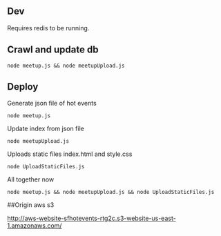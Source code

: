 ## Dev

Requires redis to be running.

## Crawl and update db

    node meetup.js && node meetupUpload.js


## Deploy

Generate json file of hot events

    node meetup.js

Update index from json file

    node meetupUpload.js

Uploads static files index.html and style.css
    
    node UploadStaticFiles.js

All together now

    node meetup.js && node meetupUpload.js && node UploadStaticFiles.js

##Origin aws s3

http://aws-website-sfhotevents-rtg2c.s3-website-us-east-1.amazonaws.com/
